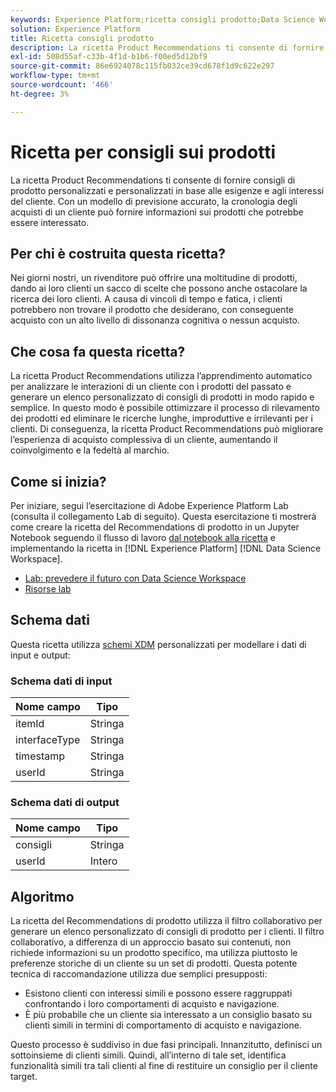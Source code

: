 ```yaml
---
keywords: Experience Platform;ricetta consigli prodotto;Data Science Workspace;argomenti popolari;ricette;ricetta pre-build
solution: Experience Platform
title: Ricetta consigli prodotto
description: La ricetta Product Recommendations ti consente di fornire consigli di prodotto personalizzati e personalizzati in base alle esigenze e agli interessi del cliente. Con un modello di previsione accurato, la cronologia degli acquisti di un cliente può fornire informazioni sui prodotti che potrebbe essere interessato.
exl-id: 508d55af-c33b-4f1d-b1b6-f00ed5d12bf9
source-git-commit: 86e6924078c115fb032ce39cd678f1d9c622e297
workflow-type: tm+mt
source-wordcount: '466'
ht-degree: 3%

---
```


# Ricetta per consigli sui prodotti

La ricetta Product Recommendations ti consente di fornire consigli di prodotto personalizzati e personalizzati in base alle esigenze e agli interessi del cliente. Con un modello di previsione accurato, la cronologia degli acquisti di un cliente può fornire informazioni sui prodotti che potrebbe essere interessato.

## Per chi è costruita questa ricetta?

Nei giorni nostri, un rivenditore può offrire una moltitudine di prodotti, dando ai loro clienti un sacco di scelte che possono anche ostacolare la ricerca dei loro clienti. A causa di vincoli di tempo e fatica, i clienti potrebbero non trovare il prodotto che desiderano, con conseguente acquisto con un alto livello di dissonanza cognitiva o nessun acquisto.

## Che cosa fa questa ricetta?

La ricetta Product Recommendations utilizza l’apprendimento automatico per analizzare le interazioni di un cliente con i prodotti del passato e generare un elenco personalizzato di consigli di prodotti in modo rapido e semplice. In questo modo è possibile ottimizzare il processo di rilevamento dei prodotti ed eliminare le ricerche lunghe, improduttive e irrilevanti per i clienti. Di conseguenza, la ricetta Product Recommendations può migliorare l’esperienza di acquisto complessiva di un cliente, aumentando il coinvolgimento e la fedeltà al marchio.

## Come si inizia?

Per iniziare, segui l’esercitazione di Adobe Experience Platform Lab (consulta il collegamento Lab di seguito). Questa esercitazione ti mostrerà come creare la ricetta del Recommendations di prodotto in un Jupyter Notebook seguendo il flusso di lavoro [dal notebook alla ricetta](../jupyterlab/create-a-model.md) e implementando la ricetta in [!DNL Experience Platform] [!DNL Data Science Workspace].

* [Lab: prevedere il futuro con Data Science Workspace](https://expleague.azureedge.net/labs/L777/index.html)
* [Risorse lab](https://github.com/adobe/experience-platform-dsw-reference/tree/master/Summit/2019/resources)

## Schema dati

Questa ricetta utilizza [schemi XDM](../../xdm/schema/field-dictionary.md) personalizzati per modellare i dati di input e output:

### Schema dati di input

| Nome campo | Tipo |
| --- | --- |
| itemId | Stringa |
| interfaceType | Stringa |
| timestamp | Stringa |
| userId | Stringa |

### Schema dati di output

| Nome campo | Tipo |
| --- | --- |
| consigli | Stringa |
| userId | Intero |

## Algoritmo

La ricetta del Recommendations di prodotto utilizza il filtro collaborativo per generare un elenco personalizzato di consigli di prodotto per i clienti. Il filtro collaborativo, a differenza di un approccio basato sui contenuti, non richiede informazioni su un prodotto specifico, ma utilizza piuttosto le preferenze storiche di un cliente su un set di prodotti. Questa potente tecnica di raccomandazione utilizza due semplici presupposti:
* Esistono clienti con interessi simili e possono essere raggruppati confrontando i loro comportamenti di acquisto e navigazione.
* È più probabile che un cliente sia interessato a un consiglio basato su clienti simili in termini di comportamento di acquisto e navigazione.

Questo processo è suddiviso in due fasi principali. Innanzitutto, definisci un sottoinsieme di clienti simili. Quindi, all’interno di tale set, identifica funzionalità simili tra tali clienti al fine di restituire un consiglio per il cliente target.
